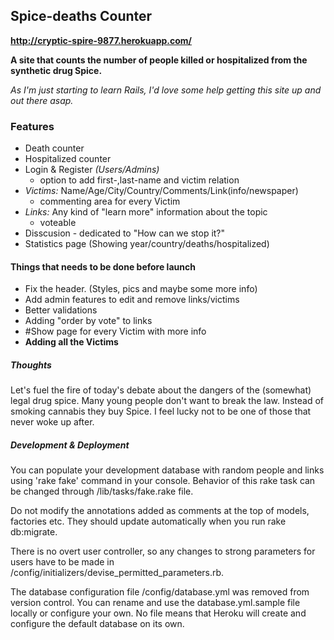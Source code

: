 ## Spice-deaths Counter

**http://cryptic-spire-9877.herokuapp.com/**

**A site that counts the number of people killed or hospitalized from the synthetic drug Spice.**

*As I'm just starting to learn Rails, I'd love some help getting this site up and out there asap.*

### Features

* Death counter
* Hospitalized counter
* Login & Register *(Users/Admins)*
  * option to add first-,last-name and victim relation
* *Victims:* Name/Age/City/Country/Comments/Link(info/newspaper)
  * commenting area for every Victim
* *Links:* Any kind of "learn more" information about the topic
  * voteable
* Disscusion - dedicated to "How can we stop it?"
* Statistics page (Showing year/country/deaths/hospitalized)

#### Things that needs to be done before launch

* Fix the header. (Styles, pics and maybe some more info)
* Add admin features to edit and remove links/victims
* Better validations
* Adding "order by vote" to links
* #Show page for every Victim with more info
* **Adding all the Victims**

##### Thoughts

Let's fuel the fire of today's debate about the dangers of the (somewhat) legal drug spice.
Many young people don't want to break the law. Instead of smoking cannabis they buy Spice.
I feel lucky not to be one of those that never woke up after.

##### Development & Deployment

You can populate your development database with random people and links using
'rake fake' command in your console. Behavior of this rake task can be changed through
/lib/tasks/fake.rake file.

Do not modify the annotations added as comments at the top of models, factories etc.
They should update automatically when you run rake db:migrate.

There is no overt user controller, so any changes to strong parameters for users have
to be made in /config/initializers/devise_permitted_parameters.rb.

The database configuration file /config/database.yml was removed from version control.
You can rename and use the database.yml.sample file locally or configure your own.
No file means that Heroku will create and configure the default database on its own.
